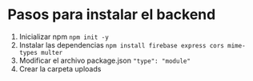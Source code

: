 # Pasos para instalar el backend
1. Inicializar npm
```npm init -y```
2. Instalar las dependencias
```npm install firebase express cors mime-types multer```
3. Modificar el archivo package.json
```"type": "module"```
4. Crear la carpeta uploads